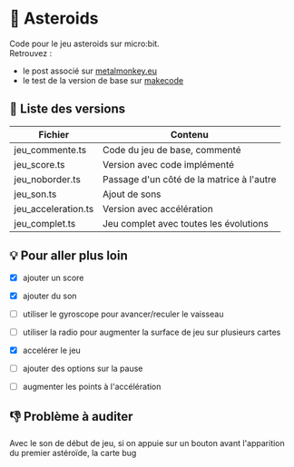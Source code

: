 # :rocket: Asteroids

Code pour le jeu asteroids sur micro:bit.   
Retrouvez :  
- le post associé sur [metalmonkey.eu](https://www.metalmonkey.eu/2023/06/asteroid-sur-microbit/)
- le test de la version de base sur [makecode](https://makecode.microbit.org/_XaCXXCiz0hTW)

## :card_index: Liste des versions
| Fichier | Contenu |
| --- | --- |
| jeu_commente.ts | Code du jeu de base, commenté |
| jeu_score.ts | Version avec code implémenté |
| jeu_noborder.ts | Passage d'un côté de la matrice à l'autre |
| jeu_son.ts | Ajout de sons |
| jeu_acceleration.ts | Version avec accélération |
| jeu_complet.ts | Jeu complet avec toutes les évolutions |


## :bulb: Pour aller plus loin
- [X] ajouter un score
- [X] ajouter du son
- [ ] utiliser le gyroscope pour avancer/reculer le vaisseau
- [ ] utiliser la radio pour augmenter la surface de jeu sur plusieurs cartes
- [X] accelérer le jeu
- [ ] ajouter des options sur la pause
- [ ] augmenter les points à l'accélération


## :thumbsdown: Problème à auditer
Avec le son de début de jeu, si on appuie sur un bouton avant l'apparition du premier astéroïde, la carte bug
